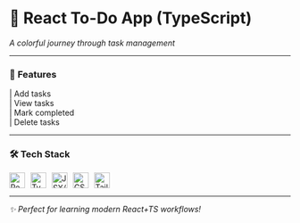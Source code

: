 # 📝 React To-Do App (TypeScript)  
*A colorful journey through task management*  

---

### 🚀 **Features**  

| Add tasks          
| View tasks         
| Mark completed      
| Delete tasks      

---

### 🛠️ **Tech Stack**  
<div align="left" style="display: flex; gap: 10px; flex-wrap: wrap;">  
  <img src="https://img.shields.io/badge/React-61DAFB?logo=react&logoColor=black&style=for-the-badge" height="28" alt="React">  
  <img src="https://img.shields.io/badge/TypeScript-3178C6?logo=typescript&logoColor=white&style=for-the-badge" height="28" alt="TypeScript">  
  <img src="https://img.shields.io/badge/JSX%2FTSX-F0DB4F?logo=javascript&logoColor=black&style=for-the-badge" height="28" alt="JSX/TSX">  
  <img src="https://img.shields.io/badge/CSS3-1572B6?logo=css3&logoColor=white&style=for-the-badge" height="28" alt="CSS3">  
  <img src="https://img.shields.io/badge/Tailwind_CSS-06B6D4?logo=tailwind-css&logoColor=white&style=for-the-badge" height="28" alt="Tailwind">  
</div>

---

*✨ Perfect for learning modern React+TS workflows!*

